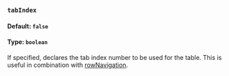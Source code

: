 ### `tabIndex`
#### Default: `false`
#### Type: `boolean`

If specified, declares the tab index number to be used for the table. This is useful in combination with [rowNavigation](rowNavigation).
